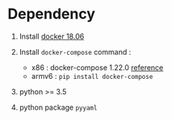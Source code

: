 # Dependency

1. Install [docker 18.06](https://docs.docker.com/install/linux/docker-ce/ubuntu/)

2. Install `docker-compose` command :
    * x86 : docker-compose 1.22.0 [reference](https://docs.docker.com/compose/install/)  
    * armv6 : `pip install docker-compose`

3. python >= 3.5
4. python package `pyyaml`
